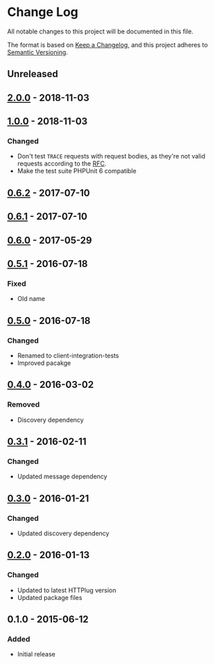 # Change Log


All notable changes to this project will be documented in this file.

The format is based on [Keep a Changelog](https://keepachangelog.com/en/1.0.0/),
and this project adheres to [Semantic Versioning](https://semver.org/spec/v2.0.0.html).


## Unreleased


## [2.0.0] - 2018-11-03


## [1.0.0] - 2018-11-03

### Changed

- Don't test `TRACE` requests with request bodies, as they're not valid requests according to the [RFC](https://tools.ietf.org/html/rfc7231#section-4.3.8).
- Make the test suite PHPUnit 6 compatible


## [0.6.2] - 2017-07-10


## [0.6.1] - 2017-07-10


## [0.6.0] - 2017-05-29


## [0.5.1] - 2016-07-18

### Fixed

- Old name


## [0.5.0] - 2016-07-18

### Changed

- Renamed to client-integration-tests
- Improved pacakge


## [0.4.0] - 2016-03-02

### Removed

- Discovery dependency


## [0.3.1] - 2016-02-11

### Changed

- Updated message dependency


## [0.3.0] - 2016-01-21

### Changed

- Updated discovery dependency


## [0.2.0] - 2016-01-13

### Changed

- Updated to latest HTTPlug version
- Updated package files


## 0.1.0 - 2015-06-12

### Added

- Initial release


[Unreleased]: https://github.com/php-http/client-integration-tests/compare/v2.0.0...HEAD
[2.0.0]: https://github.com/php-http/client-integration-tests/compare/v1.0.0...v2.0.0
[1.0.0]: https://github.com/php-http/client-integration-tests/compare/v0.6.2...v1.0.0
[0.6.2]: https://github.com/php-http/client-integration-tests/compare/v0.6.1...v0.6.2
[0.6.1]: https://github.com/php-http/client-integration-tests/compare/v0.6.0...v0.6.1
[0.6.0]: https://github.com/php-http/client-integration-tests/compare/v0.5.1...v0.6.0
[0.5.1]: https://github.com/php-http/client-integration-tests/compare/v0.5.0...v0.5.1
[0.5.0]: https://github.com/php-http/client-integration-tests/compare/v0.4.0...v0.5.0
[0.4.0]: https://github.com/php-http/client-integration-tests/compare/v0.3.1...v0.4.0
[0.3.1]: https://github.com/php-http/client-integration-tests/compare/v0.3.0...v0.3.1
[0.3.0]: https://github.com/php-http/client-integration-tests/compare/v0.2.0...v0.3.0
[0.2.0]: https://github.com/php-http/client-integration-tests/compare/v0.1.0...v0.2.0
